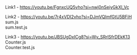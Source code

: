 Link1 - https://youtu.be/FgnxcUQ5vho?si=nwj0nSeiyGkXl_Vc

Link2 - https://youtu.be/7r4xVDI2vho?si=DJmVQImfGtU5BFiH <br>
sum.js<br>
sum.test.js

Link3 - https://youtu.be/JBSUgDxICg8?si=Wv_SRrlSfrDEkK13 <br>
Counter.js<br>
Counter.test.js
